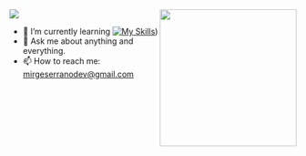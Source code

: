 
<img src= "https://media.licdn.com/dms/image/D4E16AQE4MoRkzfFh5A/profile-displaybackgroundimage-shrink_350_1400/0/1695062873670?e=1700697600&v=beta&t=-jAjjLSqqKgS598f3QfxVkcLMI17n3pfQi638ktMD6M"/>


<img align= "right" width= "240" src= "https://pa1.narvii.com/6580/8098c6e9207376889eeb0532d9f5a0723c4d73f5_hq.gif"/>

- 🌱 I’m currently learning [![My Skills](https://skills.thijs.gg/icons?i=js,html,css,react,nodejs)](https://skills.thijs.gg))
- 💬 Ask me about anything and everything.
- 📫 How to reach me: mirgeserranodev@gmail.com
   

